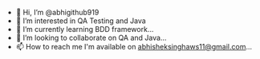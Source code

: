 - 👋 Hi, I’m @abhigithub919
- 👀 I’m interested in QA Testing and Java
- 🌱 I’m currently learning BDD framework...
- 💞️ I’m looking to collaborate on QA and Java...
- 📫 How to reach me I'm available on abhisheksinghaws11@gmail.com...

<!---
abhigithub919/abhigithub919 is a ✨ special ✨ repository because its `README.md` (this file) appears on your GitHub profile.
You can click the Preview link to take a look at your changes.
--->
